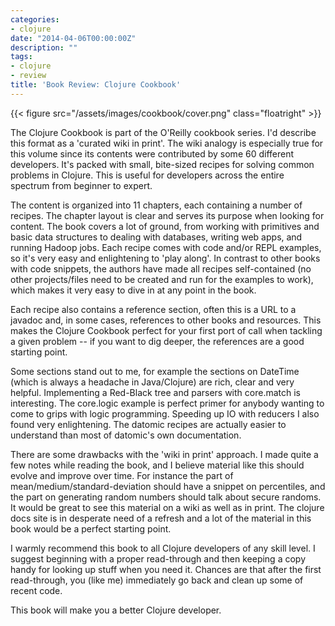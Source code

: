 ```yaml
---
categories:
- clojure
date: "2014-04-06T00:00:00Z"
description: ""
tags:
- clojure
- review
title: 'Book Review: Clojure Cookbook'
---
```


{{< figure src="/assets/images/cookbook/cover.png" class="floatright" >}}

The Clojure Cookbook is part of the O'Reilly cookbook series. I'd describe this format as a 'curated wiki in print'. The wiki analogy is especially true for this volume since its contents were contributed by some 60 different developers. It's packed with small, bite-sized recipes for solving common problems in Clojure. This is useful for developers across the entire spectrum from beginner to expert.

The content is organized into 11 chapters, each containing a number of recipes. The chapter layout is clear and serves its purpose when looking for content. The book covers a lot of ground, from working with primitives and basic data structures to dealing with databases, writing web apps, and running Hadoop jobs. Each recipe comes with code and/or REPL examples, so it's very easy and enlightening to 'play along'. In contrast to other books with code snippets, the authors have made all recipes self-contained (no other projects/files need to be created and run for the examples to work), which makes it very easy to dive in at any point in the book.

Each recipe also contains a reference section, often this is a URL to a javadoc and, in some cases, references to other books and resources. This makes the Clojure Cookbook perfect for your first port of call when tackling a given problem -- if you want to dig deeper, the references are a good starting point.

Some sections stand out to me, for example the sections on DateTime (which is always a headache in Java/Clojure) are rich, clear and very helpful. Implementing a Red-Black tree and parsers with core.match is interesting. The core.logic example is perfect primer for anybody wanting to come to grips with logic programming. Speeding up IO with reducers I also found very enlightening. The datomic recipes are actually easier to understand than most of datomic's own documentation.

There are some drawbacks with the 'wiki in print' approach. I made quite a few notes while reading the book, and I believe material like this should evolve and improve over time. For instance the part of mean/medium/standard-deviation should have a snippet on percentiles, and the part on generating random numbers should talk about secure randoms. It would be great to see this material on a wiki as well as in print. The clojure docs site is in desperate need of a refresh and a lot of the material in this book would be a perfect starting point.

I warmly recommend this book to all Clojure developers of any skill level. I suggest beginning with a proper read-through and then keeping a copy handy for looking up stuff when you need it. Chances are that after the first read-through, you (like me) immediately go back and clean up some of recent code.

This book will make you a better Clojure developer.
